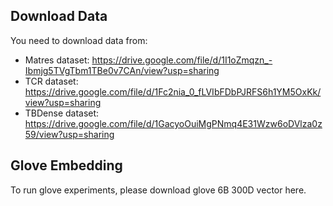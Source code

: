 ## Download Data
You need to download data from:

- Matres dataset: https://drive.google.com/file/d/1I1oZmqzn_-Ibmjg5TVgTbm1TBe0v7CAn/view?usp=sharing
- TCR dataset: https://drive.google.com/file/d/1Fc2nia_0_fLVIbFDbPJRFS6h1YM5OxKk/view?usp=sharing
- TBDense dataset:  https://drive.google.com/file/d/1GacyoOuiMgPNmq4E31Wzw6oDVlza0z59/view?usp=sharing

## Glove Embedding
To run glove experiments, please download glove 6B 300D vector here.

